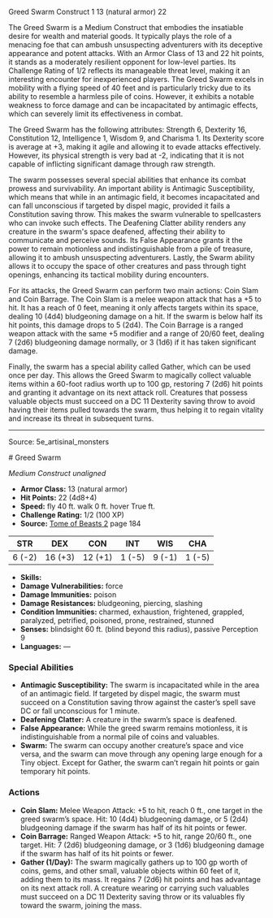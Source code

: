 <MonsterName/>Greed Swarm</MonsterName>
<CreatureType/>Construct</CreatureType>
<CR/>1</CR>
<AC/>13 (natural armor)</AC>
<HP/>22</HP>
<summary>The Greed Swarm is a Medium Construct that embodies the insatiable desire for wealth and material goods. It typically plays the role of a menacing foe that can ambush unsuspecting adventurers with its deceptive appearance and potent attacks. With an Armor Class of 13 and 22 hit points, it stands as a moderately resilient opponent for low-level parties. Its Challenge Rating of 1/2 reflects its manageable threat level, making it an interesting encounter for inexperienced players. The Greed Swarm excels in mobility with a flying speed of 40 feet and is particularly tricky due to its ability to resemble a harmless pile of coins. However, it exhibits a notable weakness to force damage and can be incapacitated by antimagic effects, which can severely limit its effectiveness in combat.</summary>

<detail>

The Greed Swarm has the following attributes: Strength 6, Dexterity 16, Constitution 12, Intelligence 1, Wisdom 9, and Charisma 1. Its Dexterity score is average at +3, making it agile and allowing it to evade attacks effectively. However, its physical strength is very bad at -2, indicating that it is not capable of inflicting significant damage through raw strength.

The swarm possesses several special abilities that enhance its combat prowess and survivability. An important ability is Antimagic Susceptibility, which means that while in an antimagic field, it becomes incapacitated and can fall unconscious if targeted by dispel magic, provided it fails a Constitution saving throw. This makes the swarm vulnerable to spellcasters who can invoke such effects. The Deafening Clatter ability renders any creature in the swarm's space deafened, affecting their ability to communicate and perceive sounds. Its False Appearance grants it the power to remain motionless and indistinguishable from a pile of treasure, allowing it to ambush unsuspecting adventurers. Lastly, the Swarm ability allows it to occupy the space of other creatures and pass through tight openings, enhancing its tactical mobility during encounters.

For its attacks, the Greed Swarm can perform two main actions: Coin Slam and Coin Barrage. The Coin Slam is a melee weapon attack that has a +5 to hit. It has a reach of 0 feet, meaning it only affects targets within its space, dealing 10 (4d4) bludgeoning damage on a hit. If the swarm is below half its hit points, this damage drops to 5 (2d4). The Coin Barrage is a ranged weapon attack with the same +5 modifier and a range of 20/60 feet, dealing 7 (2d6) bludgeoning damage normally, or 3 (1d6) if it has taken significant damage. 

Finally, the swarm has a special ability called Gather, which can be used once per day. This allows the Greed Swarm to magically collect valuable items within a 60-foot radius worth up to 100 gp, restoring 7 (2d6) hit points and granting it advantage on its next attack roll. Creatures that possess valuable objects must succeed on a DC 11 Dexterity saving throw to avoid having their items pulled towards the swarm, thus helping it to regain vitality and increase its threat in subsequent turns.</detail>



---

Source: 5e_artisinal_monsters

<statblock>
# Greed Swarm

*Medium* *Construct* *unaligned*

- **Armor Class:** 13 (natural armor)
- **Hit Points:** 22 (4d8+4)
- **Speed:** fly 40 ft. walk 0 ft. hover True ft.
- **Challenge Rating:** 1/2 (100 XP)
- **Source:** [Tome of Beasts 2](https://koboldpress.com/kpstore/product/tome-of-beasts-2-for-5th-edition) page 184

| STR | DEX | CON | INT | WIS | CHA |
| --- | --- | --- | --- | --- | --- |
| 6 (-2) | 16 (+3) | 12 (+1) | 1 (-5) | 9 (-1) | 1 (-5) |

- **Skills:** 
- **Damage Vulnerabilities:** force
- **Damage Immunities:** poison
- **Damage Resistances:** bludgeoning, piercing, slashing
- **Condition Immunities:** charmed, exhaustion, frightened, grappled, paralyzed, petrified, poisoned, prone, restrained, stunned
- **Senses:** blindsight 60 ft. (blind beyond this radius), passive Perception 9
- **Languages:** —

### Special Abilities

- **Antimagic Susceptibility:** The swarm is incapacitated while in the area of an antimagic field. If targeted by dispel magic, the swarm must succeed on a Constitution saving throw against the caster’s spell save DC or fall unconscious for 1 minute.
- **Deafening Clatter:** A creature in the swarm’s space is deafened.
- **False Appearance:** While the greed swarm remains motionless, it is indistinguishable from a normal pile of coins and valuables.
- **Swarm:** The swarm can occupy another creature’s space and vice versa, and the swarm can move through any opening large enough for a Tiny object. Except for Gather, the swarm can’t regain hit points or gain temporary hit points.

### Actions

- **Coin Slam:** Melee Weapon Attack: +5 to hit, reach 0 ft., one target in the greed swarm’s space. Hit: 10 (4d4) bludgeoning damage, or 5 (2d4) bludgeoning damage if the swarm has half of its hit points or fewer.
- **Coin Barrage:** Ranged Weapon Attack: +5 to hit, range 20/60 ft., one target. Hit: 7 (2d6) bludgeoning damage, or 3 (1d6) bludgeoning damage if the swarm has half of its hit points or fewer.
- **Gather (1/Day):** The swarm magically gathers up to 100 gp worth of coins, gems, and other small, valuable objects within 60 feet of it, adding them to its mass. It regains 7 (2d6) hit points and has advantage on its next attack roll. A creature wearing or carrying such valuables must succeed on a DC 11 Dexterity saving throw or its valuables fly toward the swarm, joining the mass.


</statblock>


